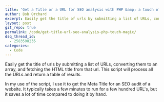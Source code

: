 ```yaml
---
title: 'Get a Title or a URL for SEO analysis with PHP &amp; a touch of magic'
author: Bob Orchard
excerpt: Easily get the title of urls by submitting a list of URLs, converting them to an array, and fetching the HTML title from that url. This script will process all the URLs and return a table of results.
layout: post
git_repo: true
permalink: /code/get-title-url-seo-analysis-php-touch-magic/
dsq_thread_id:
  - 2583508235
categories:
  - Code
---
```

Easily get the title of urls by submitting a list of URLs, converting them to an array, and fetching the HTML title from that url. This script will process all the URLs and return a table of results.

<!--more-->

In my use of the script, I use it to get the Meta Title for an SEO audit of a website. It typically takes a few minutes to run for a few hundred URL's, but it saves a lot of time compared to doing it by hand.

<div class="github-widget" data-repo="boborchard/php-title-from-url">
</div>